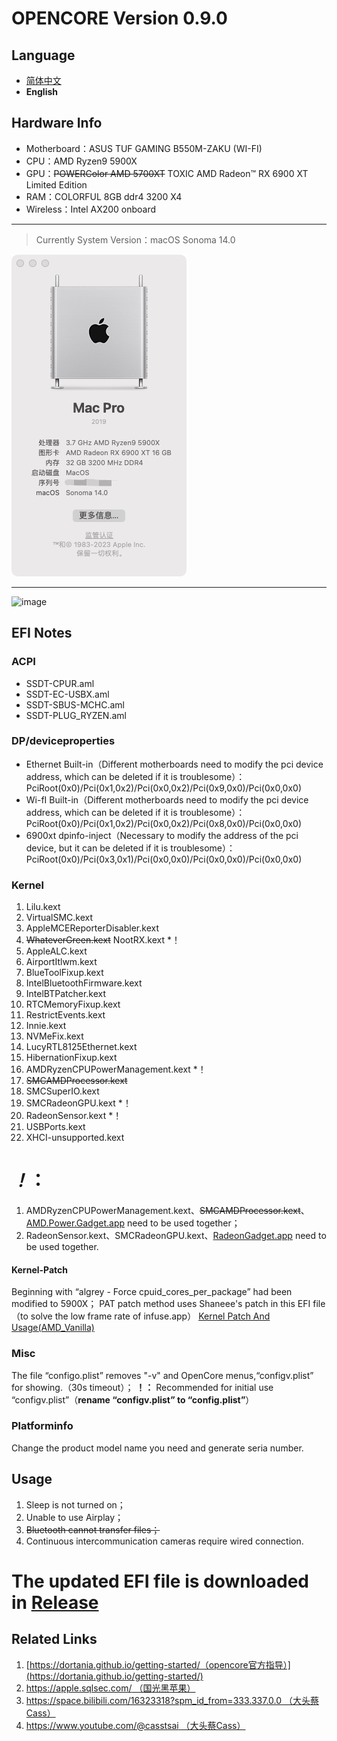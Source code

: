# OPENCORE Version 0.9.0
## Language
- [简体中文](/README.md)
- **English**
## Hardware Info
* Motherboard：ASUS TUF GAMING B550M-ZAKU (WI-FI)
* CPU：AMD Ryzen9 5900X
* GPU：~~POWERColor AMD 5700XT~~ TOXIC AMD Radeon™ RX 6900 XT Limited Edition
* RAM：COLORFUL 8GB ddr4 3200 X4
* Wireless：Intel AX200 onboard

-------

> Currently System Version：macOS Sonoma 14.0

![image](/38dab3785f76a621c704c856d8cad66.jpg)

-------

![image](/2023-10-21%2017.18.46.png)


## EFI Notes
### ACPI
* SSDT-CPUR.aml
* SSDT-EC-USBX.aml
* SSDT-SBUS-MCHC.aml
* SSDT-PLUG_RYZEN.aml
### DP/deviceproperties
* Ethernet Built-in（Different motherboards need to modify the pci device address, which can be deleted if it is troublesome）：PciRoot(0x0)/Pci(0x1,0x2)/Pci(0x0,0x2)/Pci(0x9,0x0)/Pci(0x0,0x0)
* Wi-fI Built-in（Different motherboards need to modify the pci device address, which can be deleted if it is troublesome）：PciRoot(0x0)/Pci(0x1,0x2)/Pci(0x0,0x2)/Pci(0x8,0x0)/Pci(0x0,0x0)
* 6900xt dpinfo-inject（Necessary to modify the address of the pci device, but it can be deleted if it is troublesome）：
PciRoot(0x0)/Pci(0x3,0x1)/Pci(0x0,0x0)/Pci(0x0,0x0)/Pci(0x0,0x0)
### Kernel
1. Lilu.kext
2. VirtualSMC.kext
3. AppleMCEReporterDisabler.kext
4. ~~WhateverGreen.kext~~ NootRX.kext *！
5. AppleALC.kext
6. AirportItlwm.kext
7. BlueToolFixup.kext
8. IntelBluetoothFirmware.kext
9. IntelBTPatcher.kext
10. RTCMemoryFixup.kext
11. RestrictEvents.kext
12. Innie.kext
13. NVMeFix.kext
14. LucyRTL8125Ethernet.kext
15. HibernationFixup.kext
16. AMDRyzenCPUPowerManagement.kext *！
17. ~~SMCAMDProcessor.kext~~
18. SMCSuperIO.kext
19. SMCRadeonGPU.kext *！
20. RadeonSensor.kext *！
21. USBPorts.kext
22. XHCI-unsupported.kext

# *！*：
1. AMDRyzenCPUPowerManagement.kext、~~SMCAMDProcessor.kext~~、[AMD.Power.Gadget.app](https://github.com/trulyspinach/SMCAMDProcessor/releases/download/0.7.1/AMD.Power.Gadget.app.zip) need to be used together；
2. RadeonSensor.kext、SMCRadeonGPU.kext、[RadeonGadget.app](https://github.com/aluveitie/RadeonSensor/releases/download/0.3.3/RadeonSensor-0.3.3.zip) need to be used together.

#### Kernel-Patch
Beginning with “algrey - Force cpuid_cores_per_package” had been modified to 5900X；
PAT patch method uses Shaneee's patch in this EFI file（to solve the low frame rate of infuse.app）
[Kernel Patch And Usage(AMD_Vanilla)](https://github.com/AMD-OSX/AMD_Vanilla)

### Misc
The file “configo.plist” removes "-v" and OpenCore menus,“configv.plist” for showing.（30s timeout）；
**！：** Recommended for initial use “configv.plist”（**rename “configv.plist” to “config.plist”**）

### Platforminfo
Change the product model name you need and generate seria number.

## Usage
1. Sleep is not turned on；
2. Unable to use Airplay；
3. ~~Bluetooth cannot transfer files；~~
4. Continuous intercommunication cameras require wired connection.

# The updated EFI file is downloaded in [Release](https://github.com/YUANJIANGWANGYU/Ryzenintosh_B550M-5900X-5700XT-AX200/releases)

## Related Links
1. [https://dortania.github.io/getting-started/（opencore官方指导）](https://dortania.github.io/getting-started/)
2. [https://apple.sqlsec.com/ （国光黑苹果）](https://apple.sqlsec.com/)
3. [https://space.bilibili.com/16323318?spm_id_from=333.337.0.0 （大头蔡Cass）](https://space.bilibili.com/16323318?spm_id_from=333.337.0.0)
4. [https://www.youtube.com/@casstsai （大头蔡Cass）](https://www.youtube.com/@casstsai)
